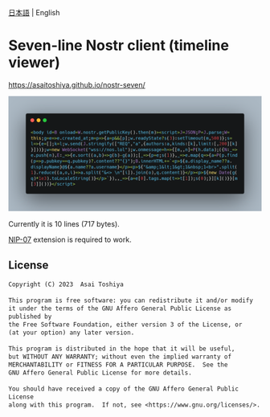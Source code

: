 [日本語](./README.md) | English

# Seven-line Nostr client (timeline viewer)

https://asaitoshiya.github.io/nostr-seven/

![carbon.png](carbon.png)

Currently it is 10 lines (717 bytes).

[NIP-07](https://github.com/nostr-protocol/nips/blob/master/07.md) extension is required to work.


## License

    Copyright (C) 2023  Asai Toshiya

    This program is free software: you can redistribute it and/or modify
    it under the terms of the GNU Affero General Public License as published by
    the Free Software Foundation, either version 3 of the License, or
    (at your option) any later version.

    This program is distributed in the hope that it will be useful,
    but WITHOUT ANY WARRANTY; without even the implied warranty of
    MERCHANTABILITY or FITNESS FOR A PARTICULAR PURPOSE.  See the
    GNU Affero General Public License for more details.

    You should have received a copy of the GNU Affero General Public License
    along with this program.  If not, see <https://www.gnu.org/licenses/>.
